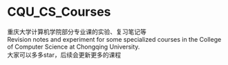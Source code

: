 # CQU_CS_Courses
重庆大学计算机学院部分专业课的实验、复习笔记等  
Revision notes and experiment for some specialized courses in the College of Computer Science at Chongqing University.  
大家可以多多star，后续会更新更多的课程
